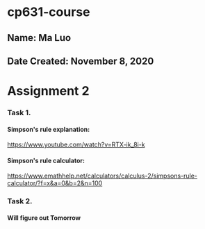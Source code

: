 # cp631-course

## Name: Ma Luo

## Date Created: November 8, 2020

# Assignment 2

### Task 1.

#### Simpson's rule explanation:

https://www.youtube.com/watch?v=RTX-ik_8i-k

#### Simpson's rule calculator: 

https://www.emathhelp.net/calculators/calculus-2/simpsons-rule-calculator/?f=x&a=0&b=2&n=100

### Task 2.

#### Will figure out Tomorrow
